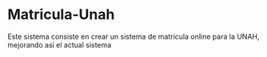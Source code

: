 # Matricula-Unah
Este sistema consiste en crear un sistema de matricula online para la UNAH, mejorando así el actual sistema
